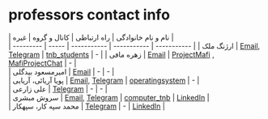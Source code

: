 # professors contact info
| نام و نام خانوادگی | راه ارتباطی | کانال و گروه | غیره |  
| --------- | ----- | ----------- | ----------- | ----------- |
| ارژنگ ملک | [Email](mailto:tnbstudents@gmail.com), [Telegram](https://t.me/arzhangmalek) | [tnb_students](https://t.me/tnb_students) | - |
| زهره مافی | [Email](mailto:mafizohreh@yahoo.com) | [ProjectMafi](https://t.me/ProjectMafi ) , [MafiProjectChat](https://t.me/MafiProjectChat) | - |  
| امیرمسعود بیدگلی | [Email](mailto:DRAMBIDGOLI@gmail.com) | - | - |  
| پویا آریائی، آریایی | [Email](mailto:pooya.aryayi@yahoo.com), [Telegram](https://t.me/pouya8968) | [operatingsystem](https://t.me/operatingsystem1400tehranshomal) | - |  
| علی زارعی | [Telegram](https://t.me/Msa110288) | - | - |  
| سروش مبشری | [Email](soroush.mobasheri@gmail.com), [Telegram](https://t.me/SoroushMobasheri) | [computer_tnb](https://t.me/computer_tnb) | [LinkedIn](https://www.linkedin.com/in/mobasheri/) |  
| محمد سپه کار، سپهکار | [Telegram](https://t.me/Sepahkar) | - | [LinkedIn](https://www.linkedin.com/in/mohammad-sepahkar-b83579b2/) |










<!-- | FirstName  | LastName | Email, id | PhoneNumber | Telegram Ch | description |   -->

